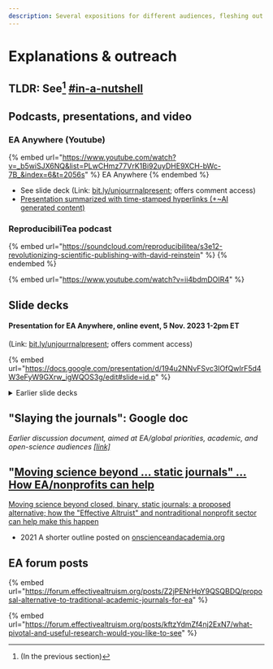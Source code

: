 ```yaml
---
description: Several expositions for different audiences, fleshing out ideas and plans
---
```


# Explanations & outreach

## TLDR: See[^1] [#in-a-nutshell](../#in-a-nutshell "mention")

## Podcasts, presentations, and video

### EA Anywhere (Youtube)&#x20;

{% embed url="https://www.youtube.com/watch?v=_b5wiSJX6NQ&list=PLwCHmz77VrK1Bi92uyDHE9XCH-bWc-7B_&index=6&t=2056s" %}
EA Anywhere
{% endembed %}

* See slide deck (Link: [bit.ly/unjourrnalpresent](http://bit.ly/unjournalpresent); offers comment access)
* [Presentation summarized with time-stamped hyperlinks (+\~AI generated content)](https://docs.google.com/document/d/1bqAXxUXN74RA-ioE56VFIUjFb-Jp-8uCzMjB3KXCFUo/edit?usp=sharing)

### ReproducibiliTea podcast

{% embed url="https://soundcloud.com/reproducibilitea/s3e12-revolutionizing-scientific-publishing-with-david-reinstein" %}
&#x20;
{% endembed %}



{% embed url="https://www.youtube.com/watch?v=ii4bdmDOIR4" %}

## Slide decks

#### Presentation for EA Anywhere, online event,  5 Nov. 2023 1-2pm ET

(Link: [bit.ly/unjourrnalpresent](http://bit.ly/unjournalpresent); offers comment access)

{% embed url="https://docs.google.com/presentation/d/194u2NNvFSvc3IOfQwIrF5d4W3eFyW9GXrw_igWQOS3g/edit#slide=id.p" %}

<details>

<summary>Earlier slide decks</summary>

_July 2023_: The slide deck below was last updated in late 2022 and needs some revision. Nonetheless, it illustrates many of the key points that remain relevant.

[bit.ly/unjourrnalpresent](http://bit.ly/unjournalpresent)



Nov  2022: Version targeted towards OSF/Open Science [HERE](https://docs.google.com/presentation/d/1zoC9au-Fc3WnBT4QRIPOLQ-J-PUlJVieJPt4Mi4sfm0/edit?usp=sharing)

</details>

## "Slaying the journals": Google doc

_Earlier discussion document, aimed at EA/global priorities, academic, and open-science audiences_ [_\[link\]_](https://docs.google.com/document/d/1GFISlF5TieCuA6jDYkYlNWaEpuEYrr\_zTmaVpTfBg4A/edit)

## "[Moving science beyond ... static journals" ... How EA/nonprofits can help](https://onscienceandacademia.org/t/moving-science-beyond-closed-binary-static-journals-a-proposed-alternative-how-the-effective-altruist-and-nontraditional-nonprofit-sector-can-help-make-this-happen/1490)

[Moving science beyond closed, binary, static journals; a proposed alternative; how the "Effective Altruist" and nontraditional nonprofit sector can help make this happen](https://onscienceandacademia.org/t/moving-science-beyond-closed-binary-static-journals-a-proposed-alternative-how-the-effective-altruist-and-nontraditional-nonprofit-sector-can-help-make-this-happen/1490)

* 2021 A shorter outline posted on [onscienceandacademia.org](https://onscienceandacademia.org/t/moving-science-beyond-closed-binary-static-journals-a-proposed-alternative-how-the-effective-altruist-and-nontraditional-nonprofit-sector-can-help-make-this-happen/1490)

## EA forum posts

{% embed url="https://forum.effectivealtruism.org/posts/Z2jPENrHpY9QSQBDQ/proposal-alternative-to-traditional-academic-journals-for-ea" %}

{% embed url="https://forum.effectivealtruism.org/posts/kftzYdmZf4nj2ExN7/what-pivotal-and-useful-research-would-you-like-to-see" %}



[^1]: (In the previous section)
